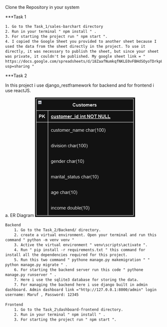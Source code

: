 Clone the Repository in your system

\*\*\*Task 1

    1. Go to the Task_1/sales-barchart directory
    2. Run in your terminal " npm install " .
    3. For starting the project run " npm start ".
    4. I copied the Google Sheet you provided to another sheet because I used the data from the sheet directly in the project. To use it directly, it was necessary to publish the sheet, but since your sheet was private, it couldn't be published. My google sheet link = " https://docs.google.com/spreadsheets/d/18ZaafNumkqfNKLE0vFBHdSOyoTDrkpUIiEqUcc0kFOE/edit?usp=sharing "

\*\*\*Task 2

In this project i use django_restframework for backend and for frontend i use reactJS.

a. ER Diagram
![alt text](image.png)

    Backend
        1. Go to the Task_2/Backend/ directory.
        2. create a virtual environment. Open your terminal and run this command " python -m venv venv "
        3. Active the virtual environment " venv\scripts\activate ".
        4. Run " pip install -r requirements.txt " this command for install all the dependencies required for this project.
        5. Run this two command " pythone manage.py makemigration " " python manage.py migrate " .
        6. For starting the backend server run this code " pythone manage.py runserver " .
        7. Here i use the sqlite3 database for storing the data.
        7. For managing the backend here i use django built in admin dashboard. Admin dashboard link ="http://127.0.0.1:8000/admin" login username: Maruf , Password: 12345

    Frontend
        1. Go to the Task_2\dashboard-frontend directory.
        2. Run in your terminal " npm install " .
        3. For starting the project run " npm start ".
